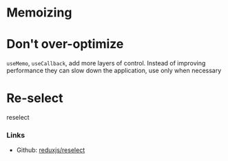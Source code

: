# Memoizing

# Don't over-optimize

`useMemo`, `useCallback`, add more layers of control. Instead of improving performance
they can slow down the application, use only when necessary

# Re-select

reselect 

### Links
- Github: [reduxjs/reselect](https://github.com/reduxjs/reselect)
